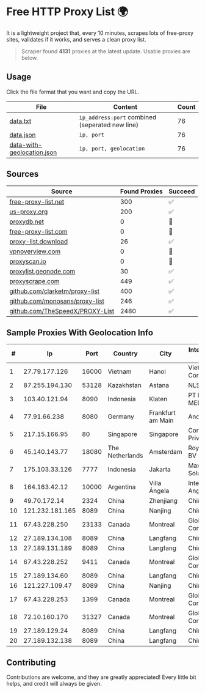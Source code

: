 
# Free HTTP Proxy List 🌍

It is a lightweight project that, every 10 minutes, scrapes lots of free-proxy sites, validates if it works, and serves a clean proxy list.


> Scraper found **4131** proxies at the latest update. Usable proxies are below.

## Usage

Click the file format that you want and copy the URL.


|File|Content|Count|
|----|-------|-----|
|[data.txt](https://raw.githubusercontent.com/themiralay/Proxy-List-World/master/data.txt)|`ip_address:port` combined (seperated new line)|76|
|[data.json](https://raw.githubusercontent.com/themiralay/Proxy-List-World/master/data.json)|`ip, port`|76|
|[data-with-geolocation.json](https://raw.githubusercontent.com/themiralay/Proxy-List-World/master/data-with-geolocation.json)|`ip, port, geolocation`|76|

## Sources

|Source|Found Proxies|Succeed|
|------|-------------|-------|
|[free-proxy-list.net](https://free-proxy-list.net)|300|✅|
|[us-proxy.org](https://www.us-proxy.org)|200|✅|
|[proxydb.net](http://proxydb.net)|0|🚫|
|[free-proxy-list.com](https://free-proxy-list.com/?page=&port=&type%5B%5D=http&type%5B%5D=https&up_time=0&search=Search)|0|🚫|
|[proxy-list.download](https://www.proxy-list.download/HTTP)|26|✅|
|[vpnoverview.com](https://vpnoverview.com/privacy/anonymous-browsing/free-proxy-servers)|0|🚫|
|[proxyscan.io](https://www.proxyscan.io)|0|🚫|
|[proxylist.geonode.com](https://proxylist.geonode.com/api/proxy-list?limit=300&page=1&sort_by=lastChecked&sort_type=desc&protocols=http,https)|30|✅|
|[proxyscrape.com](https://api.proxyscrape.com/v2/?request=displayproxies&protocol=http&timeout=10000&country=all&ssl=all&anonymity=all)|449|✅|
|[github.com/clarketm/proxy-list](https://raw.githubusercontent.com/clarketm/proxy-list/master/proxy-list-raw.txt)|400|✅|
|[github.com/monosans/proxy-list](https://raw.githubusercontent.com/monosans/proxy-list/main/proxies/http.txt)|246|✅|
|[github.com/TheSpeedX/PROXY-List](https://raw.githubusercontent.com/TheSpeedX/PROXY-List/master/http.txt)|2480|✅|


## Sample Proxies With Geolocation Info

|#|Ip|Port|Country|City|Internet Service Provider|
|-|--|----|-------|----|-------------------------|
|1|27.79.177.126|16000|Vietnam|Hanoi|Viettel Corporation|
|2|87.255.194.130|53128|Kazakhstan|Astana|NLS|
|3|103.40.121.94|8090|Indonesia|Klaten|PT DINAMIKA MEDIAKOM|
|4|77.91.66.238|8080|Germany|Frankfurt am Main|Andrii Hrosh|
|5|217.15.166.95|80|Singapore|Singapore|Contabo Asia Private Limited|
|6|45.140.143.77|18080|The Netherlands|Amsterdam|RoyaleHosting BV|
|7|175.103.33.126|7777|Indonesia|Jakarta|Maxindo Mintra Solusi|
|8|164.163.42.12|10000|Argentina|Villa Ángela|Interret Villa Angela SRL|
|9|49.70.172.14|2324|China|Zhenjiang|Chinanet|
|10|121.232.181.165|8089|China|Nanjing|Chinanet|
|11|67.43.228.250|23133|Canada|Montreal|GloboTech Communications|
|12|27.189.134.108|8089|China|Langfang|Chinanet|
|13|27.189.131.189|8089|China|Langfang|Chinanet|
|14|67.43.228.252|9411|Canada|Montreal|GloboTech Communications|
|15|27.189.134.60|8089|China|Langfang|Chinanet|
|16|121.227.109.47|8089|China|Nanjing|China Telecom|
|17|67.43.228.253|1399|Canada|Montreal|GloboTech Communications|
|18|72.10.160.170|31327|Canada|Montreal|GloboTech Communications|
|19|27.189.129.24|8089|China|Langfang|Chinanet|
|20|27.189.132.138|8089|China|Langfang|Chinanet|



## Contributing

Contributions are welcome, and they are greatly appreciated! Every
little bit helps, and credit will always be given.

